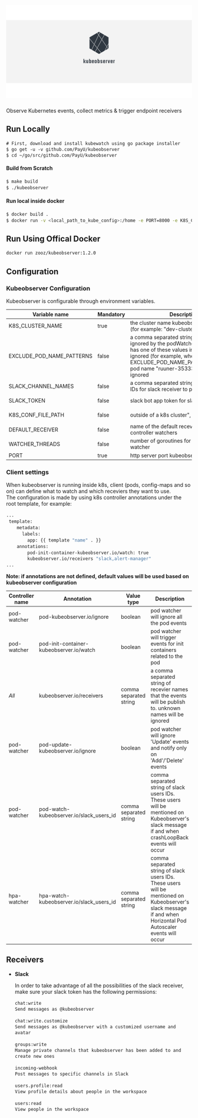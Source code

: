 # ![logo](kubeobserver_logo.png)

Observe Kubernetes events, collect metrics & trigger endpoint receivers

## Run Locally

```console
# First, download and install kubewatch using go package installer
$ go get -u -v github.com/PayU/kubeobserver
$ cd ~/go/src/github.com/PayU/kubeobserver
```

#### Build from Scratch

```bash
$ make build
$ ./kubeobserver
```

#### Run local inside docker
```bash
$ docker build .
$ docker run -v <local_path_to_kube_config>:/home -e PORT=8000 -e K8S_CLUSTER_NAME=cluster-name -e K8S_CONF_FILE_PATH=/home/config -p 8000:8000 <docker_image_id>
```

## Run Using Offical Docker

```bash
docker run zooz/kubeobserver:1.2.0
```

## Configuration

### Kubeobserver Configuration

Kubeobserver is configurable through environment variables.

| Variable name | Mandatory | Description | Default |
| --- | --- | --- | --- |
| K8S_CLUSTER_NAME | true | the cluster name kubeobserver deployed to (for example: "dev-cluster") | - |
| EXCLUDE_POD_NAME_PATTERNS | false | a comma separated string of values to be ignored by the podWatcher. Any pod that has one of these values in its name will be ignored (for example, when EXCLUDE_POD_NAME_PATTERNS="runner" pod name "ruuner-353332dsdsa" will be ignored | empty-string |
| SLACK_CHANNEL_NAMES | false | a comma separated string of slack channel IDs for slack receiver to publish events to | empty-string |
| SLACK_TOKEN | false | slack bot app token for slack recevier | empty-string |
| K8S_CONF_FILE_PATH | false | outside of a k8s cluster", "a k8s config file | empty-string |
| DEFAULT_RECEIVER | false | name of the default recevier for all controller watchers | "slack" |
| WATCHER_THREADS | false | number of goroutines for each controller watcher | 10 |
| PORT | true | http server port kubeobserver listens on | - |

### Client settings

When kubeobserver is running inside k8s, client (pods, config-maps and so on) can define what to watch and which receviers they want to use.<br>
The configuration is made by using k8s controller annotations under the root template, for example:

```bash
...
 template:
    metadata:
      labels:
        app: {{ template "name" . }}
    annotations:
        pod-init-container-kubeobserver.io/watch: true
        kubeobserver.io/receivers "slack,alert-manager"
...        
```

<b>Note: if annotations are not defined, default values will be used based on kubeobserver configuration</b><br>


| Controller name | Annotation | Value type | Description | Default |
| --- | --- | --- | --- | --- |
| pod-watcher | pod-kubeobserver.io/ignore | boolean | pod watcher will ignore all the pod events | false |
| pod-watcher | pod-init-container-kubeobserver.io/watch | boolean | pod watcher will trigger events for init containers related to the pod | false |
| *All* | kubeobserver.io/receivers | comma separated string | a comma separated string of recevier names that the events will be publish to. unknown names will be ignored | default recevier is defined in kubeobserver using DEFAULT_RECEIVER env variable |
| pod-watcher | pod-update-kubeobserver.io/ignore | boolean | pod watcher will ignore 'Update' events and notify only on 'Add'/'Delete' events | false |
| pod-watcher | pod-watch-kubeobserver.io/slack_users_id | comma separated string | comma separated string of slack users IDs. These users will be mentioned on Kubeobserver's slack message if and when crashLoopBack events will occur | "" |
| hpa-watcher | hpa-watch-kubeobserver.io/slack_users_id | comma separated string | comma separated string of slack users IDs. These users will be mentioned on Kubeobserver's slack message if and when Horizontal Pod Autoscaler events will occur | "" |

## Receivers

- <b>Slack</b>

    In order to take advantage of all the possibilities of the slack receiver, make sure your slack token has the following permissions:<br>
    
    ```console
    chat:write
    Send messages as @kubeobserver

    chat:write.customize
    Send messages as @kubeobserver with a customized username and avatar

    groups:write
    Manage private channels that kubeobserver has been added to and create new ones

    incoming-webhook
    Post messages to specific channels in Slack

    users.profile:read
    View profile details about people in the workspace

    users:read
    View people in the workspace
    ```